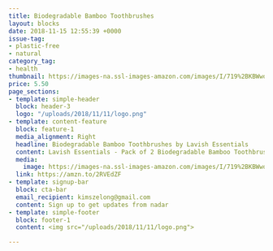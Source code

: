 ```yaml
---
title: Biodegradable Bamboo Toothbrushes
layout: blocks
date: 2018-11-15 12:55:39 +0000
issue-tag:
- plastic-free
- natural
category_tag:
- health
thumbnail: https://images-na.ssl-images-amazon.com/images/I/719%2BKBWwo6L._SL1500_.jpg
price: 5.50
page_sections:
- template: simple-header
  block: header-3
  logo: "/uploads/2018/11/11/logo.png"
- template: content-feature
  block: feature-1
  media_alignment: Right
  headline: Biodegradable Bamboo Toothbrushes by Lavish Essentials 
  content: Lavish Essentials - Pack of 2 Biodegradable Bamboo Toothbrushes | Ergonomic and Vegan | Soft Bristles Infused with Vegetable Charcoal … (2 Pack)
  media:
    image: https://images-na.ssl-images-amazon.com/images/I/719%2BKBWwo6L._SL1500_.jpg
  link: https://amzn.to/2RVEdZF
- template: signup-bar
  block: cta-bar
  email_recipient: kimszelong@gmail.com
  content: Sign up to get updates from nadar
- template: simple-footer
  block: footer-1
  content: <img src="/uploads/2018/11/11/logo.png">

---
```

